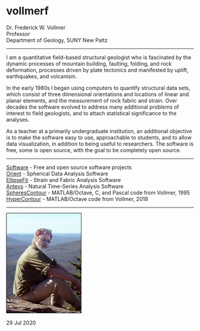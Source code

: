 # vollmerf

Dr. Frederick W. Vollmer  
Professor  
Department of Geology, SUNY New Paltz 

---

I am a quantitative field-based structural geologist who is fascinated by the dynamic processes of mountain building, faulting, folding, and rock deformation, processes driven by plate tectonics and manifested by uplift, earthquakes, and volcanism. 

In the early 1980s I began using computers to quantify structural data sets, which consist of three dimensional orientations and locations of linear and planar elements, and the measurement of rock fabric and strain. Over decades the software evolved to address many additional problems of interest to field geologists, and to attach statistical significance to the analyses.

As a teacher at a primarily undergraduate institution, an additional objective is to make the software easy to use, approachable to students, and to allow data visualization, in addition to being useful to researchers. The software is free, some is open source, with the goal to be completely open source. 

---

[Software](software/) - Free and open source software projects  
[Orient](orient/) - Spherical Data Analysis Software  
[EllipseFit](ellipsefit/) - Strain and Fabric Analysis Software  
[Antevs](antevs/) - Natural Time-Series Analysis Software  
[SpheresContour](spherecontour/) - MATLAB/Octave, C, and Pascal code from Vollmer, 1995  
[HyperContour](hypercontour/) - MATLAB/Octave code from Vollmer, 2018

---

![DocV](images/P1000826cu_200_1.jpg)

29 Jul 2020